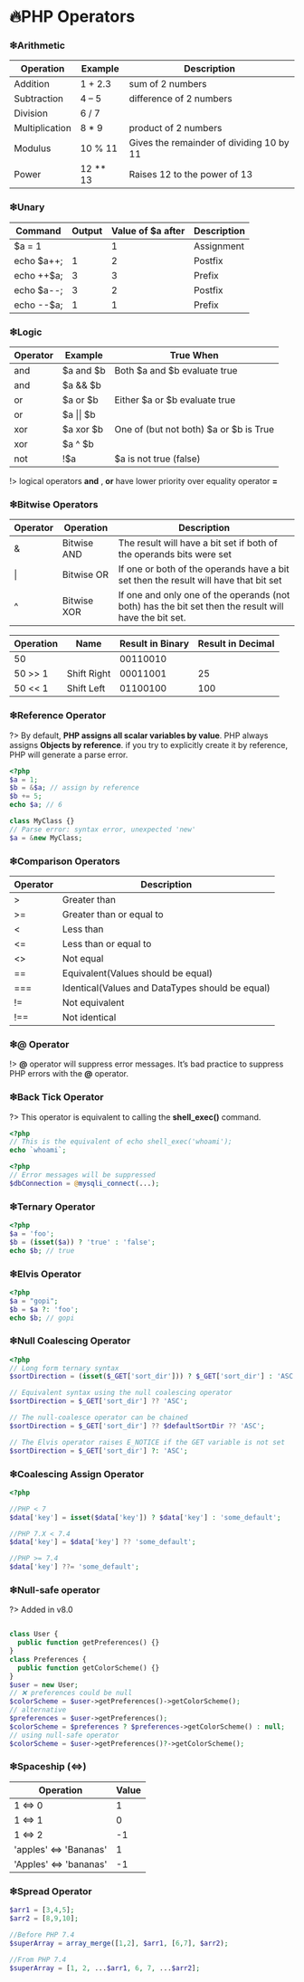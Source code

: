 # 🔥PHP Operators

### ❇Arithmetic

| Operation      | Example    | Description                              |
| -------------- | ---------- | ---------------------------------------- |
| Addition       | 1 + 2.3    | sum of 2 numbers                         |
| Subtraction    | 4 – 5      | difference of 2 numbers                  |
| Division       | 6 / 7      |                                          |
| Multiplication | 8 \* 9     | product of 2 numbers                     |
| Modulus        | 10 % 11    | Gives the remainder of dividing 10 by 11 |
| Power          | 12 \*\* 13 | Raises 12 to the power of 13             |

### ❇Unary

| Command     | Output | Value of \$a after | Description |
| ----------- | ------ | ------------------ | ----------- |
| \$a = 1     |        | 1                  | Assignment  |
| echo \$a++; | 1      | 2                  | Postfix     |
| echo ++\$a; | 3      | 3                  | Prefix      |
| echo \$a--; | 3      | 2                  | Postfix     |
| echo --\$a; | 1      | 1                  | Prefix      |

### ❇Logic

| Operator | Example      | True When                              |
| -------- | ------------ | -------------------------------------- |
| and      | $a and $b    | Both $a and $b evaluate true           |
| and      | $a && $b     |                                        |
| or       | $a or $b     | Either $a or $b evaluate true          |
| or       | \$a \|\| \$b |                                        |
| xor      | $a xor $b    | One of (but not both) $a or $b is True |
| xor      | $a ^ $b      |                                        |
| not      | !\$a         | \$a is not true (false)                |

!> logical operators **and** , **or** have lower priority over equality operator **=**

### ❇Bitwise Operators

| Operator | Operation   | Description                                                                                           |
| -------- | ----------- | ----------------------------------------------------------------------------------------------------- |
| &        | Bitwise AND | The result will have a bit set if both of the operands bits were set                                  |
| \|       | Bitwise OR  | If one or both of the operands have a bit set then the result will have that bit set                  |
| ^        | Bitwise XOR | If one and only one of the operands (not both) has the bit set then the result will have the bit set. |

| Operation | Name        | Result in Binary | Result in Decimal |
| --------- | ----------- | ---------------- | ----------------- |
| 50        |             | 00110010         |                   |
| 50 >> 1   | Shift Right | 00011001         | 25                |
| 50 << 1   | Shift Left  | 01100100         | 100               |

### ❇Reference Operator

?> By default, **PHP assigns all scalar variables by value**. PHP always assigns **Objects by reference**. if you try to explicitly create it by reference, PHP will generate a parse error.

```php
<?php
$a = 1;
$b = &$a; // assign by reference
$b += 5;
echo $a; // 6

class MyClass {}
// Parse error: syntax error, unexpected 'new'
$a = &new MyClass;
```

### ❇Comparison Operators

| Operator | Description                                     |
| -------- | ----------------------------------------------- |
| >        | Greater than                                    |
| >=       | Greater than or equal to                        |
| <        | Less than                                       |
| <=       | Less than or equal to                           |
| <>       | Not equal                                       |
| ==       | Equivalent(Values should be equal)              |
| ===      | Identical(Values and DataTypes should be equal) |
| !=       | Not equivalent                                  |
| !==      | Not identical                                   |

### ❇@ Operator

!> **@** operator will suppress error messages. It’s bad practice to suppress PHP errors with the **@** operator.

### ❇Back Tick Operator

?> This operator is equivalent to calling the **shell_exec()** command.

```php
<?php
// This is the equivalent of echo shell_exec('whoami');
echo `whoami`;
```

```php
<?php
// Error messages will be suppressed
$dbConnection = @mysqli_connect(...);
```

### ❇Ternary Operator

```php
<?php
$a = 'foo';
$b = (isset($a)) ? 'true' : 'false';
echo $b; // true
```

### ❇Elvis Operator

```php
<?php
$a = "gopi";
$b = $a ?: 'foo';
echo $b; // gopi
```

### ❇Null Coalescing Operator

```php
<?php
// Long form ternary syntax
$sortDirection = (isset($_GET['sort_dir'])) ? $_GET['sort_dir'] : 'ASC';

// Equivalent syntax using the null coalescing operator
$sortDirection = $_GET['sort_dir'] ?? 'ASC';

// The null-coalesce operator can be chained
$sortDirection = $_GET['sort_dir'] ?? $defaultSortDir ?? 'ASC';

// The Elvis operator raises E_NOTICE if the GET variable is not set
$sortDirection = $_GET['sort_dir'] ?: 'ASC';

```

### ❇Coalescing Assign Operator

```php
<?php

//PHP < 7
$data['key'] = isset($data['key']) ? $data['key'] : 'some_default';

//PHP 7.X < 7.4
$data['key'] = $data['key'] ?? 'some_default';

//PHP >= 7.4
$data['key'] ??= 'some_default';
```

### ❇Null-safe operator

?> Added in v8.0

```php

class User {
  public function getPreferences() {}
}
class Preferences {
  public function getColorScheme() {}
}
$user = new User;
// ❌ preferences could be null
$colorScheme = $user->getPreferences()->getColorScheme();
// alternative
$preferences = $user->getPreferences();
$colorScheme = $preferences ? $preferences->getColorScheme() : null;
// using null-safe operator
$colorScheme = $user->getPreferences()?->getColorScheme();

```

### ❇Spaceship (<=>)

| Operation              | Value |
| ---------------------- | ----- |
| 1 <=> 0                | 1     |
| 1 <=> 1                | 0     |
| 1 <=> 2                | -1    |
| 'apples' <=> 'Bananas' | 1     |
| 'Apples' <=> 'bananas' | -1    |

### ❇Spread Operator

```php
$arr1 = [3,4,5];
$arr2 = [8,9,10];

//Before PHP 7.4
$superArray = array_merge([1,2], $arr1, [6,7], $arr2);

//From PHP 7.4
$superArray = [1, 2, ...$arr1, 6, 7, ...$arr2];
```
